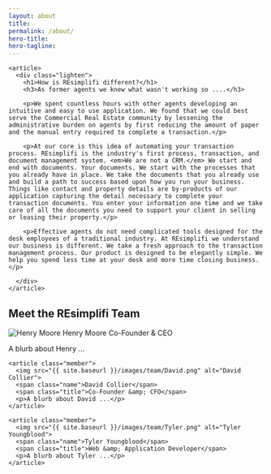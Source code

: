 ```yaml
---
layout: about
title:
permalink: /about/
hero-title:
hero-tagline:
---
```

<section class="about">

  <section>

    <article>
      <div class="lighten">
        <h1>How is REsimplifi different?</h1>
        <h3>As former agents we knew what wasn't working so ....</h3>

        <p>We spent countless hours with other agents developing an intuitive and easy to use application. We found that we could best serve the Commercial Real Estate community by lessening the administrative burden on agents by first reducing the amount of paper and the manual entry required to complete a transaction.</p>

        <p>At our core is this idea of automating your transaction process. REsimplifi is the industry's first process, transaction, and document management system. <em>We are not a CRM.</em> We start and end with documents. Your documents. We start with the processes that you already have in place. We take the documents that you already use and build a path to success based upon how you run your business. Things like contact and property details are by-products of our application capturing the detail necessary to complete your transaction documents. You enter your information one time and we take care of all the documents you need to support your client in selling or leasing their property.</p>

        <p>Effective agents do not need complicated tools designed for the desk employees of a traditional industry. At REsimplifi we understand our business is different. We take a fresh approach to the transaction management process. Our product is designed to be elegantly simple. We help you spend less time at your desk and more time closing business.</p>

      </div>
    </article>

  </section>

</section>

<section class="team">

  <h1>Meet the REsimplifi Team</h1>

  <section class="members">
    <article class="member">
      <img src="{{ site.baseurl }}/images/team/Henry.png" alt="Henry Moore">
      <span class="name">Henry Moore</span>
      <span class="title">Co-Founder &amp; CEO</span>
      <p>A blurb about Henry ...</p>
    </article>

    <article class="member">
      <img src="{{ site.baseurl }}/images/team/David.png" alt="David Collier">
      <span class="name">David Collier</span>
      <span class="title">Co-Founder &amp; CFO</span>
      <p>A blurb about David ...</p>
    </article>

    <article class="member">
      <img src="{{ site.baseurl }}/images/team/Tyler.png" alt="Tyler Youngblood">
      <span class="name">Tyler Youngblood</span>
      <span class="title">Web &amp; Application Developer</span>
      <p>A blurb about Tyler ...</p>
    </article>
  </section>



</section>
